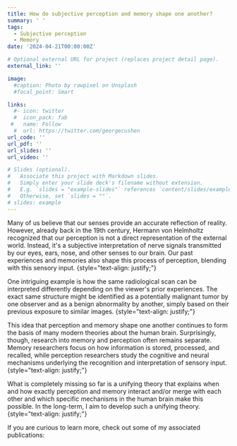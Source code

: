 ```yaml
---
title: How do subjective perception and memory shape one another?
summary: ' '
tags:
  - Subjective perception
  - Memory
date: '2024-04-21T00:00:00Z'

# Optional external URL for project (replaces project detail page).
external_link: ''

image:
  #caption: Photo by rawpixel on Unsplash
  #focal_point: Smart

links:
  #- icon: twitter
  #  icon_pack: fab
 #   name: Follow
  #  url: https://twitter.com/georgecushen
url_code: ''
url_pdf: ''
url_slides: ''
url_video: ''

# Slides (optional).
#   Associate this project with Markdown slides.
#   Simply enter your slide deck's filename without extension.
#   E.g. `slides = "example-slides"` references `content/slides/example-slides.md`.
#   Otherwise, set `slides = ""`.
# slides: example
---
```


Many of us believe that our senses provide an accurate reflection of reality. However, already back in the 
19th century, Hermann von Helmholtz recognized that our perception is not a direct representation of the external world. Instead, it's a subjective interpretation of nerve signals transmitted by our eyes, ears, nose, and other senses to our brain. Our past experiences and memories
also shape this process of perception, blending with this sensory input.
{style="text-align: justify;"}

One intriguing example is how the same radiological scan can be interpreted differently depending on the viewer's prior experiences. The exact same structure might be identified as a potentially malignant tumor by one observer and as a benign abnormality by another, simply based on their previous exposure to similar images.
{style="text-align: justify;"}

This idea that perception and memory shape one another continues to form the basis of many modern theories about the human brain. Surprisingly, though, research into memory and perception often remains separate. Memory researchers focus on how information is stored, processed, and recalled, while perception researchers study the cognitive and neural mechanisms underlying the recognition and interpretation of sensory input.
{style="text-align: justify;"}

What is completely missing so far is a unifying theory that explains when and how exactly
perception and memory interact and/or merge with each other and which 
specific mechanisms in the human brain make this possible. In the long-term, I aim to develop such a unifying theory.
{style="text-align: justify;"}


If you are curious to learn more, check out some of my associated publications: 
